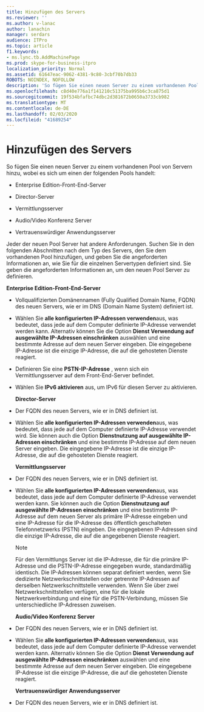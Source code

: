 ```yaml
---
title: Hinzufügen des Servers
ms.reviewer: ''
ms.author: v-lanac
author: lanachin
manager: serdars
audience: ITPro
ms.topic: article
f1.keywords:
- ms.lync.tb.AddMachinePage
ms.prod: skype-for-business-itpro
localization_priority: Normal
ms.assetid: 61647eac-9062-4381-9c80-3cbf70b7db33
ROBOTS: NOINDEX, NOFOLLOW
description: 'So fügen Sie einen neuen Server zu einem vorhandenen Pool von Servern hinzu, wobei es sich um einen der folgenden Pools handelt:'
ms.openlocfilehash: c8d40e776a1f141210c51375ba995b6c3ca875d1
ms.sourcegitcommit: 19f534bfafbc74dbc2d381672b0650a3733cb982
ms.translationtype: MT
ms.contentlocale: de-DE
ms.lasthandoff: 02/03/2020
ms.locfileid: "41689254"
---
```

# <a name="add-server"></a>Hinzufügen des Servers
 
So fügen Sie einen neuen Server zu einem vorhandenen Pool von Servern hinzu, wobei es sich um einen der folgenden Pools handelt:
  
- Enterprise Edition-Front-End-Server
    
- Director-Server
    
- Vermittlungsserver
    
- Audio/Video Konferenz Server
    
- Vertrauenswürdiger Anwendungsserver
    
Jeder der neuen Pool Server hat andere Anforderungen. Suchen Sie in den folgenden Abschnitten nach dem Typ des Servers, den Sie dem vorhandenen Pool hinzufügen, und geben Sie die angeforderten Informationen an, wie Sie für die einzelnen Servertypen definiert sind. Sie geben die angeforderten Informationen an, um den neuen Pool Server zu definieren.
  
 **Enterprise Edition-Front-End-Server**
  
- Vollqualifizierten Domänennamen (Fully Qualified Domain Name, FQDN) des neuen Servers, wie er im DNS (Domain Name System) definiert ist.
    
- Wählen Sie **alle konfigurierten IP-Adressen verwenden**aus, was bedeutet, dass jede auf dem Computer definierte IP-Adresse verwendet werden kann. Alternativ können Sie die Option **Dienst Verwendung auf ausgewählte IP-Adressen einschränken** auswählen und eine bestimmte Adresse auf dem neuen Server eingeben. Die eingegebene IP-Adresse ist die einzige IP-Adresse, die auf die gehosteten Dienste reagiert.
    
- Definieren Sie eine **PSTN-IP-Adresse** , wenn sich ein Vermittlungsserver auf dem Front-End-Server befindet.
    
- Wählen Sie **IPv6 aktivieren** aus, um IPv6 für diesen Server zu aktivieren.
    
  **Director-Server**
  
- Der FQDN des neuen Servers, wie er in DNS definiert ist.
    
- Wählen Sie **alle konfigurierten IP-Adressen verwenden**aus, was bedeutet, dass jede auf dem Computer definierte IP-Adresse verwendet wird. Sie können auch die Option **Dienstnutzung auf ausgewählte IP-Adressen einschränken** und eine bestimmte IP-Adresse auf dem neuen Server eingeben. Die eingegebene IP-Adresse ist die einzige IP-Adresse, die auf die gehosteten Dienste reagiert.
    
  **Vermittlungsserver**
  
- Der FQDN des neuen Servers, wie er in DNS definiert ist.
    
- Wählen Sie **alle konfigurierten IP-Adressen verwenden**aus, was bedeutet, dass jede auf dem Computer definierte IP-Adresse verwendet werden kann. Sie können auch die Option **Dienstnutzung auf ausgewählte IP-Adressen einschränken** und eine bestimmte IP-Adresse auf dem neuen Server als primäre IP-Adresse eingeben und eine IP-Adresse für die IP-Adresse des öffentlich geschalteten Telefonnetzwerks (PSTN) eingeben. Die eingegebenen IP-Adressen sind die einzige IP-Adresse, die auf die angegebenen Dienste reagiert.
    
    > [!NOTE]
    > Für den Vermittlungs Server ist die IP-Adresse, die für die primäre IP-Adresse und die PSTN-IP-Adresse eingegeben wurde, standardmäßig identisch. Die IP-Adressen können separat definiert werden, wenn Sie dedizierte Netzwerkschnittstellen oder getrennte IP-Adressen auf derselben Netzwerkschnittstelle verwenden. Wenn Sie über zwei Netzwerkschnittstellen verfügen, eine für die lokale Netzwerkverbindung und eine für die PSTN-Verbindung, müssen Sie unterschiedliche IP-Adressen zuweisen. 
  
  **Audio/Video Konferenz Server**
  
- Der FQDN des neuen Servers, wie er in DNS definiert ist.
    
- Wählen Sie **alle konfigurierten IP-Adressen verwenden**aus, was bedeutet, dass jede auf dem Computer definierte IP-Adresse verwendet werden kann. Alternativ können Sie die Option **Dienst Verwendung auf ausgewählte IP-Adressen einschränken** auswählen und eine bestimmte Adresse auf dem neuen Server eingeben. Die eingegebene IP-Adresse ist die einzige IP-Adresse, die auf die gehosteten Dienste reagiert.
    
  **Vertrauenswürdiger Anwendungsserver**
  
- Der FQDN des neuen Servers, wie er in DNS definiert ist.
    

